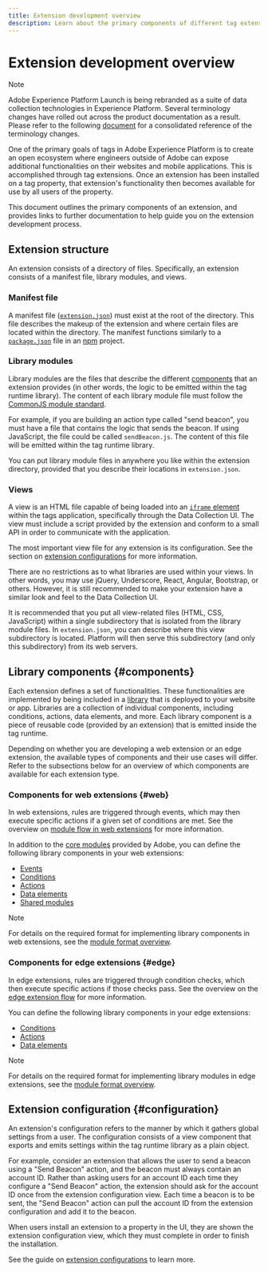 ```yaml
---
title: Extension development overview
description: Learn about the primary components of different tag extension types and the extension development process in Adobe Experience Platform.
---
```

# Extension development overview

>[!NOTE]
>
>Adobe Experience Platform Launch is being rebranded as a suite of data collection technologies in Experience Platform. Several terminology changes have rolled out across the product documentation as a result. Please refer to the following [document](../term-updates.md) for a consolidated reference of the terminology changes.

One of the primary goals of tags in Adobe Experience Platform is to create an open ecosystem where engineers outside of Adobe can expose additional functionalities on their websites and mobile applications. This is accomplished through tag extensions. Once an extension has been installed on a tag property, that extension's functionality then becomes available for use by all users of the property.

This document outlines the primary components of an extension, and provides links to further documentation to help guide you on the extension development process.

## Extension structure

An extension consists of a directory of files. Specifically, an extension consists of a manifest file, library modules, and views.

### Manifest file

A manifest file ([`extension.json`](./manifest.md)) must exist at the root of the directory. This file describes the makeup of the extension and where certain files are located within the directory. The manifest functions similarly to a [`package.json`](https://docs.npmjs.com/files/package.json) file in an [npm](https://www.npmjs.com/) project.

### Library modules

Library modules are the files that describe the different [components](#components) that an extension provides (in other words, the logic to be emitted within the tag runtime library). The content of each library module file must follow the [CommonJS module standard](http://wiki.commonjs.org/wiki/Modules/1.1.1).

For example, if you are building an action type called "send beacon", you must have a file that contains the logic that sends the beacon. If using JavaScript, the file could be called `sendBeacon.js`. The content of this file will be emitted within the tag runtime library.

You can put library module files in anywhere you like within the extension directory, provided that you describe their locations in `extension.json`.

### Views

A view is an HTML file capable of being loaded into an [`iframe` element](https://developer.mozilla.org/en-US/docs/Web/HTML/Element/iframe) within the tags application, specifically through the Data Collection UI. The view must include a script provided by the extension and conform to a small API in order to communicate with the application.

The most important view file for any extension is its configuration. See the section on [extension configurations](#configuration) for more information.

There are no restrictions as to what libraries are used within your views. In other words, you may use jQuery, Underscore, React, Angular, Bootstrap, or others. However, it is still recommended to make your extension have a similar look and feel to the Data Collection UI.

It is recommended that you put all view-related files (HTML, CSS, JavaScript) within a single subdirectory that is isolated from the library module files. In `extension.json`, you can describe where this view subdirectory is located. Platform will then serve this subdirectory (and only this subdirectory) from its web servers.

## Library components {#components}

Each extension defines a set of functionalities. These functionalities are implemented by being included in a [library](../ui/publishing/libraries.md) that is deployed to your website or app. Libraries are a collection of individual components, including conditions, actions, data elements, and more. Each library component is a piece of reusable code (provided by an extension) that is emitted inside the tag runtime.

Depending on whether you are developing a web extension or an edge extension, the available types of components and their use cases will differ. Refer to the subsections below for an overview of which components are available for each extension type.

### Components for web extensions {#web}

In web extensions, rules are triggered through events, which may then execute specific actions if a given set of conditions are met. See the overview on [module flow in web extensions](./web/flow.md) for more information.

In addition to the [core modules](./web/core.md) provided by Adobe, you can define the following library components in your web extensions:

* [Events](./web/event-types.md)
* [Conditions](./web/condition-types.md)
* [Actions](./web/action-types.md)
* [Data elements](./web/data-element-types.md)
* [Shared modules](./web/shared.md)

>[!NOTE]
>
>For details on the required format for implementing library components in web extensions, see the [module format overview](./web/format.md).

### Components for edge extensions {#edge}

In edge extensions, rules are triggered through condition checks, which then execute specific actions if those checks pass. See the overview on the [edge extension flow](./edge/flow.md) for more information.

You can define the following library components in your edge extensions:

* [Conditions](./edge/condition-types.md)
* [Actions](./edge/action-types.md)
* [Data elements](./edge/data-element-types.md)

>[!NOTE]
>
>For details on the required format for implementing library modules in edge extensions, see the [module format overview](./edge/format.md).

## Extension configuration {#configuration}

An extension's configuration refers to the manner by which it gathers global settings from a user. The configuration consists of a view component that exports and emits settings within the tag runtime library as a plain object.

For example, consider an extension that allows the user to send a beacon using a "Send Beacon" action, and the beacon must always contain an account ID. Rather than asking users for an account ID each time they configure a "Send Beacon" action, the extension should ask for the account ID once from the extension configuration view. Each time a beacon is to be sent, the "Send Beacon" action can pull the account ID from the extension configuration and add it to the beacon.

When users install an extension to a property in the UI, they are shown the extension configuration view, which they must complete in order to finish the installation.

See the guide on [extension configurations](./configuration.md) to learn more.
